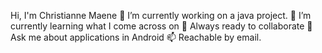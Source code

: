 Hi, I'm Christianne Maene
🔭 I’m currently working on a java project.
🌱 I’m currently learning what I come across on
👯 Always ready to collaborate
💬 Ask me about applications in Android
📫 Reachable by email.
